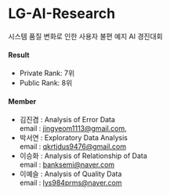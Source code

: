 # LG-AI-Research
시스템 품질 변화로 인한 사용자 불편 예지 AI 경진대회

#### Result
* Private Rank: 7위 
* Public Rank: 8위

#### Member
* 김진겸 : Analysis of Error Data
          <br> email : jingyeom1113@gmail.com,
* 박서연 : Exploratory Data Analysis
          <br> email : qkrtjdus9476@gmail.com 
* 이승화 : Analysis of Relationship of Data
          <br> email : banksemi@naver.com 
* 이예슬 : Analysis of Quality Data
          <br> email : lys984prms@naver.com
